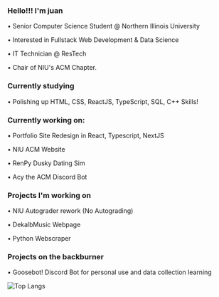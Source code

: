 ### Hello!!! I'm juan 
<p> • Senior Computer Science Student @ Northern Illinois University </p>
<p> • Interested in Fullstack Web Development & Data Science </p>
<p> • IT Technician @ ResTech </p>
<p> • Chair of NIU's ACM Chapter. </p>

### Currently studying
<p> • Polishing up HTML, CSS, ReactJS, TypeScript, SQL, C++ Skills! </p>

### Currently working on: 
<p> • Portfolio Site Redesign in React, Typescript, NextJS </p>
<p> • NIU ACM Website </p>
<p> • RenPy Dusky Dating Sim </p>
<p> • Acy the ACM Discord Bot </p>

### Projects I'm working on
<p> • NIU Autograder rework (No Autograding) </p>
<p> • DekalbMusic Webpage </p>
<p> • Python Webscraper </p>

### Projects on the backburner
<p> • Goosebot! Discord Bot for personal use and data collection learning </p>

![Top Langs](https://github-readme-stats.vercel.app/api/top-langs/?username=JuanLopez2004&hide_progress=true&hide=php&theme=dark&langs_count=10)
